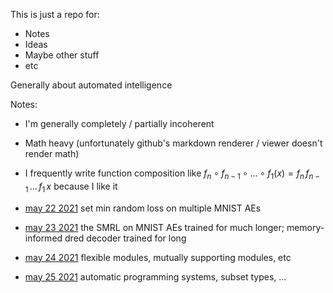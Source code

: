This is just a repo for:
* Notes
* Ideas
* Maybe other stuff
* etc

Generally about automated intelligence

Notes:
* I'm generally completely / partially incoherent
* Math heavy (unfortunately github's markdown renderer / viewer doesn't render math)
* I frequently write function composition like $f_n \circ f_{n-1} \circ \dots \circ f_1 (x) = f_n\, f_{n-1}\, \dots\, f_1\, x$ because I like it

* [may 22 2021](./may-2021/may-22-2021.md) set min random loss on multiple MNIST AEs
* [may 23 2021](./may-2021/may-23-2021.md) the SMRL on MNIST AEs trained for much longer; memory-informed dred decoder trained for long
* [may 24 2021](./may-2021/may-24-2021.md) flexible modules, mutually supporting modules, etc
* [may 25 2021](./may-2021/may-25-2021.md) automatic programming systems, subset types, ...
